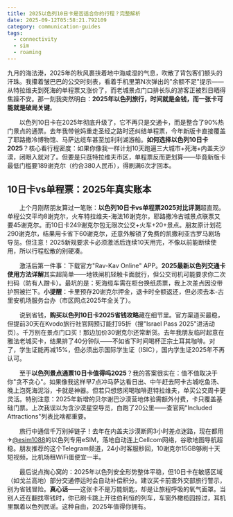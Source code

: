 ```yaml
---
title: 2025以色列10日卡是否适合你的行程？完整解析
date: 2025-09-12T05:58:21.792109
category: communication-guides
tags:
  - connectivity
  - sim
  - roaming
---
```


九月的海法港，2025年的秋风裹挟着地中海咸湿的气息，吹散了背包客们额头的汗珠。我攥着皱巴巴的公交时刻表，看着手机里第N次弹出的"余额不足"提示——从特拉维夫到死海的单程票又涨价了，而老城景点门口排长队的游客正被烈日晒得焦躁不安。那一刻我突然明白：**2025年以色列旅行，时间就是金钱，而一张卡可能就是破局关键**。

　　以色列10日卡在2025年彻底升级了，它不再只是交通卡，而是整合了90%热门景点的通票。去年我带爸妈重走圣经之路时还纠结单程票，今年新版卡直接覆盖了耶路撒冷博物馆、马萨达缆车甚至加利利湖游船。**如何选择以色列10日卡2025**？核心看行程密度：如果你像我一样计划10天跑遍三大城市+死海+内盖夫沙漠，闭眼入就对了。但要是只逛特拉维夫市区，单程票反而更划算——毕竟新版卡最低门槛要189谢克尔（约合380人民币），得刷满6次才回本。

## 10日卡vs单程票：2025年真实账本
　　上个月刚帮朋友算过一笔账：**以色列10日卡vs单程票2025对比评测**超直观。单程公交平均8谢克尔，火车特拉维夫-海法16谢克尔，耶路撒冷古城景点联票又要45谢克尔。而10日卡249谢克尔包无限次公交+火车+20+景点。朋友原计划花290谢克尔，结果用卡省下60谢克尔，还意外解锁了免费的凯撒利亚古罗马剧场导览。但注意！2025新规要求卡必须激活后连续10天用完，不像以前能断续使用，所以行程松散的别硬凑。

　　激活后第一件事：下载官方"Rav-Kav Online" APP。**2025最新以色列交通卡使用方法详解**其实超简单——地铁闸机轻触卡面就行，但公交司机可能要求你二次扫码（防有人蹭卡）。最坑的是：死海缆车需在柜台换纸质票，我上次差点因没带护照被拦下。**小提醒**：卡里预存20谢克尔押金，退卡时全额返还，但必须去本-古里安机场服务台办（市区网点2025年全关了）。

　　说到省钱，**购买以色列10日卡2025省钱攻略**藏在细节里。官方渠道买最稳，但提前30天在Kvodo旅行社官网预订能打95折（搜"Israel Pass 2025"进活动页）。千万别在景点门口买！那边加价30谢克尔还常断货。去年我朋友临时起意在雅法老城买卡，结果排了40分钟队——不如省下时间喝杯正宗土耳其咖啡。对了，学生证能再减15%，但必须出示国际学生证（ISIC），国内学生证2025年不再认可。

　　至于**以色列景点通票10日卡值得吗2025**？我的答案很实在：值不值取决于你"贪不贪心"。如果像我这样早7点冲马萨达看日出、中午赶去阿卡古城吃鱼汤、晚上泡死海泥浴，卡就是神器。但若只想悠闲喝咖啡逛特拉维夫，单买公交周卡更灵活。特别注意：2025年新增的贝尔谢巴沙漠营地体验需额外付费，卡只覆盖基础门票。上次我误以为含沙漠星空导览，白跑了20公里——查官网"Included Attractions"列表比啥都重要。

　　旅行中通信千万别掉链子！去年在内盖夫沙漠断网3小时差点迷路，现在都用✈[@esim1088](https://t.me/s/esim1088)的以色列专用eSIM，落地自动连上Cellcom网络，谷歌地图导航超稳。朋友推荐的这个Telegram频道，24小时客服秒回，10谢克尔15GB够刷十天短视频，比机场租WiFi蛋便宜一半。

　　最后说点掏心窝的：2025年以色列安全形势整体平稳，但10日卡在敏感区域（如戈兰高地）部分交通停运时会自动补偿积分。建议买卡前查外交部旅行警示，别为省钱冒险。**真心话**——这张卡不是万能钥匙，却是让旅程呼吸的氧气面罩。当别人还在翻找零钱时，你已刷卡跳上开往伯利恒的列车，车窗外橄榄园掠过，耳机里飘着以色列民谣。这种自由，2025年值得你拥有。